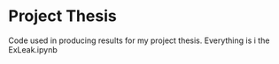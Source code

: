 # Project Thesis
Code used in producing results for my project thesis. Everything is i the ExLeak.ipynb
